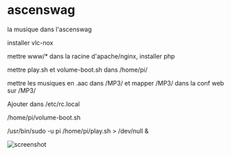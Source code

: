 # ascenswag
la musique dans l'ascenswag

installer vlc-nox

mettre www/* dans la racine d'apache/nginx, installer php

mettre play.sh et volume-boot.sh dans /home/pi/

mettre les musiques en .aac dans /MP3/ et mapper /MP3/ dans la conf web sur /MP3/


Ajouter dans /etc/rc.local

/home/pi/volume-boot.sh

/usr/bin/sudo -u pi /home/pi/play.sh > /dev/null &



![screenshot](https://cloud.githubusercontent.com/assets/11945268/17586535/ac45769c-5fc2-11e6-90de-bc36e35a115d.png "ascenswag screenshot")
